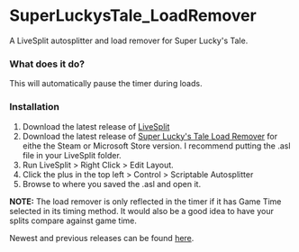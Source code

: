 # SuperLuckysTale_LoadRemover
A LiveSplit autosplitter and load remover for Super Lucky's Tale.

### What does it do?
This will automatically pause the timer during loads.

### Installation
1. Download the latest release of [LiveSplit](https://github.com/LiveSplit/LiveSplit/releases)
2. Download the latest release of [Super Lucky's Tale Load Remover](https://github.com/DefinitelyTrav/SuperLuckysTale_LoadRemover/releases) for eithe the Steam or Microsoft Store version. I recommend putting the .asl file in your LiveSplit folder.
3. Run LiveSplit > Right Click > Edit Layout.
4. Click the plus in the top left > Control > Scriptable Autosplitter
5. Browse to where you saved the .asl and open it.

**NOTE:** The load remover is only reflected in the timer if it has Game Time selected in its timing method. It would also be a good idea to have your splits compare against game time.

Newest and previous releases can be found [here](https://github.com/DefinitelyTrav/SuperLuckysTale_LoadRemover/releases).
